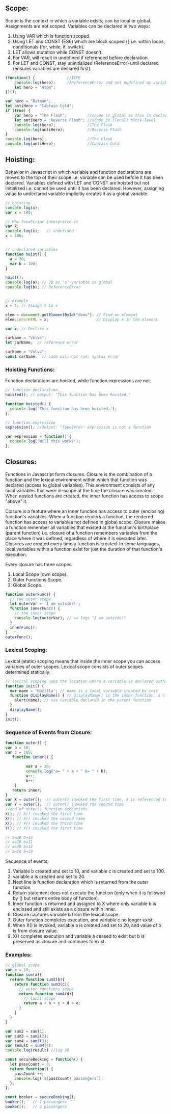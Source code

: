 ## Scope:
Scope is the context in which a variable exists; can be local or global. Assignments are not scoped. Variables can be declared in two ways:
1) Using VAR which is function scoped.
2) Using LET and CONST (ES6) which are block scoped {} i.e. within loops, conditionals (for, while, if, switch).
3) LET allows mutation while CONST doesn't.
4) For VAR, will result in undefined if referenced before declaration.
5) For LET and CONST, stay uninitialized (ReferenceError) until declared (ensures variables are declared first).

```javascript
(function() {              //IIFE
    console.log(hero);     //ReferenceError and not undefined as variable has to be declared first though hoisted
    let hero = "Atom";
})();
```

```javascript
var hero = "Batman";
let antiHero = "Captain Cold";
if (true) {
    var hero = "The Flash";         //scope is global as this is declared in block and not function
    let antiHero = "Reverse Flash"; //scope is (local) block-level
    console.log(hero);              //The Flash
    console.log(antiHero);          //Reverse Flash
}
console.log(hero);                  //The Flash
console.log(antiHero);              //Captain Cold
```

## Hoisting:
Behavior in Javascript in which variable and function declarations are moved to the top of their scope i.e. variable can be used before it has been declared. Variables defined with LET and CONST are hoisted but not initialized i.e. cannot be used until it has been declared. However, assigning value to undeclared variable implicitly creates it as a global variable.

```javascript
// hoisting
console.log(x);
var x = 100;

// How JavaScript interpreted it
var x;
console.log(x);   // undefined
x = 100;


// undeclared variables
function hoist() {
  a = 20;
  var b = 100;
}

hoist();
console.log(a); // 20 as 'a' variable is global
console.log(b); // ReferenceError


// example
x = 5; // Assign 5 to x

elem = document.getElementById("demo"); // Find an element
elem.innerHTML = x;                     // Display x in the element

var x; // Declare x
```
```javascript
carName = "Volvo";
let carName;  // reference error

carName = "Volvo";
const carName;  // code will not run, syntax error
```

### Hoisting Functions:
Function declarations are hoisted, while function expressions are not.

```javascript
// function declaration
hoisted(); // Output: "This function has been hoisted."

function hoisted() {
  console.log('This function has been hoisted.');
};

// function expression
expression(); //Output: "TypeError: expression is not a function

var expression = function() {
  console.log('Will this work?');
};
```

## Closures:
Functions in Javascript form closures. Closure is the combination of a function and the lexical environment within which that function was declared (access to global variables). This environment consists of any local variables that were in-scope at the time the closure was created. When nested functions are created, the inner function has access to scope "above" it. 

Closure is a feature where an inner function has access to outer (enclosing) function's variables. When a function renders a function, the rendered function has access to variables not defined in global scope. Closure makes a function remember all variables that existed at the function's birthplace (parent function) i.e. closure of a function remembers variables from the place where it was defined, regardless of where it is executed later. Closures are created every time a function is created. In some languages, local variables within a function exist for just the duration of that function's execution.

Every closure has three scopes:
1) Local Scope (own scope).
2) Outer Functions Scope.
3) Global Scope.

```js
function outerFunc() {
  // the outer scope
  let outerVar = 'I am outside!';
  function innerFunc() {
    // the inner scope
    console.log(outerVar); // => logs "I am outside!"
  }
  innerFunc();
}
outerFunc();
```

### Lexical Scoping:
Lexical (static) scoping means that inside the inner scope you can access variables of outer scopes. Lexical scope consists of outer scopes determined statically.

```js
// lexical scoping uses the location where a variable is declared within the source code to determine where it is available
function init() {
  var name = 'Mozilla'; // name is a local variable created by init
  function displayName() { // displayName() is the inner function, a closure
    alert(name); // use variable declared in the parent function
  }
  displayName();
}
init();
```

### Sequence of Events from Closure:
```js
function outer() {
var b = 10;
var c = 100;
   function inner() {
        
         var a = 20; 
         console.log("a= " + a + " b= " + b);
         a++;
         b++;
    }
   return inner;
}
var X = outer();  // outer() invoked the first time, X is referenced to the inner function
var Y = outer();  // outer() invoked the second time
//end of outer() function executions
X(); // X() invoked the first time
X(); // X() invoked the second time
X(); // X() invoked the third time
Y(); // Y() invoked the first time

// a=20 b=10
// a=20 b=11
// a=20 b=12
// a=20 b=10
```

Sequence of events:
1) Variable b created and set to 10, and variable c is created and set to 100.
2) variable a is created and set to 20.
3) Next line is function declaration which is returned from the outer function.
4) Return statement does not execute the function (only when it is followed by () but returns entire body of function).
5) Inner function is returned and assigned to X where only variable b is enclosed and still exists as a closure within inner.
6) Closure captures variable b from the lexical scope. 
7) Outer function completes execution, and variable c no longer exist.
8) When X() is invoked, variable a is created and set to 20, and value of b is from closure value.
9) X() completes execution and variable a ceased to exist but b is preserved as closure and continues to exist.


### Examples:
```js
// global scope
var e = 10;
function sum(a){
  return function sum2(b){
    return function sum3(c){
      // outer functions scope
      return function sum4(d){
        // local scope
        return a + b + c + d + e;
      }
    }
  }
}

var sum2 = sum(1);
var sum3 = sum2(2);
var sum4 = sum3(3);
var result = sum4(4);
console.log(result) //log 20
```

```javascript
const secureBooking = function() {
  let passCount = 0;
  return function() {
    passCount ++; 
    console.log(`${passCount} passengers`);
  };
};

const booker = secureBooking();
booker();   // 1 passengers
booker();   // 2 passengers
```
